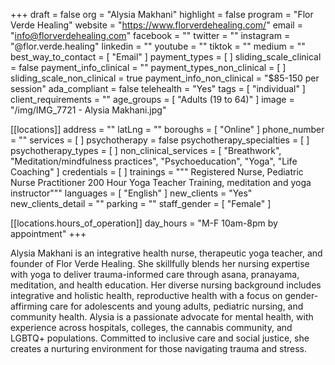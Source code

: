 +++
draft = false
org = "Alysia Makhani"
highlight = false
program = "Flor Verde Healing"
website = "https://www.florverdehealing.com/"
email = "info@florverdehealing.com"
facebook = ""
twitter = ""
instagram = "@flor.verde.healing"
linkedin = ""
youtube = ""
tiktok = ""
medium = ""
best_way_to_contact = [ "Email" ]
payment_types = [ ]
sliding_scale_clinical = false
payment_info_clinical = ""
payment_types_non_clinical = [ ]
sliding_scale_non_clinical = true
payment_info_non_clinical = "$85-150 per session"
ada_compliant = false
telehealth = "Yes"
tags = [ "individual" ]
client_requirements = ""
age_groups = [ "Adults (19 to 64)" ]
image = "/img/IMG_7721 - Alysia Makhani.jpg"

[[locations]]
address = ""
latLng = ""
boroughs = [ "Online" ]
phone_number = ""
services = [ ]
psychotherapy = false
psychotherapy_specialties = [ ]
psychotherapy_types = [ ]
non_clinical_services = [
  "Breathwork",
  "Meditation/mindfulness practices",
  "Psychoeducation",
  "Yoga",
  "Life Coaching"
]
credentials = [ ]
trainings = """
Registered Nurse, Pediatric Nurse Practitioner
200 Hour Yoga Teacher Training, meditation and yoga instructor"""
languages = [ "English" ]
new_clients = "Yes"
new_clients_detail = ""
parking = ""
staff_gender = [ "Female" ]

  [[locations.hours_of_operation]]
  day_hours = "M-F 10am-8pm by appointment"
+++

Alysia Makhani is an integrative health nurse, therapeutic yoga teacher, and founder of Flor Verde Healing. She skillfully blends her nursing expertise with yoga to deliver trauma-informed care through asana, pranayama, meditation, and health education. Her diverse nursing background includes integrative and holistic health, reproductive health with a focus on gender-affirming care for adolescents and young adults, pediatric nursing, and community health. Alysia is a passionate advocate for mental health, with experience across hospitals, colleges, the cannabis community, and LGBTQ+ populations. Committed to inclusive care and social justice, she creates a nurturing environment for those navigating trauma and stress.
